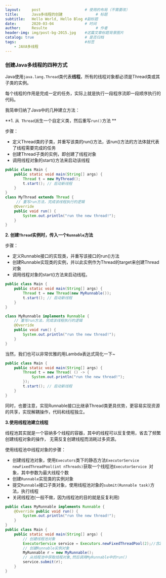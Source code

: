 ```yaml
---
layout:     post                    # 使用的布局（不需要改）
title:      Java多线程的创建               # 标题 
subtitle:   Hello World, Hello Blog #副标题
date:       2020-03-04              # 时间
author:     Resulte                      # 作者
header-img: img/post-bg-2015.jpg    #这篇文章标题背景图片
catalog: true                       # 是否归档
tags:                               #标签
    - JAVA多线程
---
```


### 创建Java多线程的四种方式

Java使用`java.lang.Thread`类代表**线程**，所有的线程对象都必须是Thread类或其子类的实例。

每个线程的作用是完成一定的任务，实际上就是执行一段程序流即一段顺序执行的代码。

我简单归纳了Java中的几种建立方法：

**1. 从` Thread`派生一个自定义类，然后重写`run()`方法   **

步骤：

- 定义Thread类的子类，并重写该类的run()方法，该run()方法的方法体就代表了线程需要完成的任务
- 创建Thread子类的实例，即创建了线程对象
- 调用线程对象的start()方法来启动该线程 

```java
public class Main {
    public static void main(String[] args) {
        Thread t = new MyThread();
        t.start(); // 启动新线程
    }
}
class MyThread extends Thread {
     // 重写run方法，完成该线程执行的逻辑
    @Override
    public void run() {
        System.out.println("run the new thread!");
    }
}
```
**2. 创建`Thread`实例时，传入一个`Runnable`方法**

步骤：

- 定义Runnable接口的实现类，并重写该接口的run()方法
- 创建Runnable实现类的实例，并以此实例作为Thread的target来创建Thread对象
- 调用线程对象的start()方法来启动线程。

```java
public class Main {
    public static void main(String[] args) {
        Thread t = new Thread(new MyRunnable());
        t.start(); // 启动新线程
    }
}

class MyRunnable implements Runnable {
    // 重写run方法，完成该线程执行的逻辑
    @Override
    public void run() {
        System.out.println("run the new thread!");
    }
}
```

当然，我们也可以非常优雅的用Lambda表达式简化一下~

```java
public class Main {
    public static void main(String[] args) {
        Thread t = new Thread( () -> {
            System.out.println("run the new thread!");
        });
        t.start(); // 启动新线程
    }
}
```

同时，也要注意，实现Runnable接口比继承Thread类更具优势，更容易实现资源的共享，实现解耦操作，代码和线程独立。

**3.使用线程池建立线程**

线程池其实就是一个容纳多个线程的容器，其中的线程可以反复使用，省去了频繁创建线程对象的操作， 无需反复创建线程而消耗过多资源。

使用线程池中线程对象的步骤：

- 创建线程池对象，使用`Executors`类下的静态方法` ExecutorService newFixedThreadPool(int nThreads) `获取一个线程池`ExecutorService `对象，其中参数为最大线程个数
- 创建`Runnable`实现类的实例对象
- 提交`Runnable`接口子类对象，使用线程池对象的`submit(Runnable task)`方法，执行线程
- 关闭线程池(一般不做，因为线程池的目的就是反复利用)

```java
public class MyRunnable implements Runnable { 
    @Override public void run() { 
        System.out.println("run the new thread!"); 
    } 
}
public class Main {
    public static void main(String[] args) {
        // 创建线程池对象 
        ExecutorService service = Executors.newFixedThreadPool(2);//含2个线程对象 
        // 创建Runnable实例对象 
        MyRunnable r = new MyRunnable();
        // 从线程池中获取线程对象,然后调用MyRunnable中的run() 
        service.submit(r);
    }
}
```



